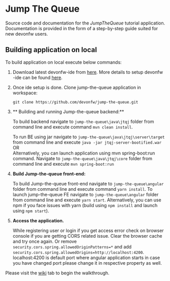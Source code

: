 # Jump The Queue

Source code and documentation for the _JumpTheQueue_ tutorial application.  
Documentation is provided in the form of a step-by-step guide suited for new devonfw users.

## **Building application on local**

To build application on local execute below commands:

1. Download latest devonfw-ide from [here](https://repository.sonatype.org/service/local/artifact/maven/redirect?r=central-proxy&g=com.devonfw.tools.ide&a=devonfw-ide-scripts&v=LATEST&p=tar.gz). More details to setup devonfw -ide can be found [here](https://devonfw.com/website/pages/docs/setup.asciidoc.html).

2. Once ide setup is done. Clone jump-the-queue application in workspace:
   
      `git clone https://github.com/devonfw/jump-the-queue.git`
      
3. ** Building and running Jump-the-queue backend:**

    To build backend navigate to `jump-the-queue\java\jtqj` folder from command line and execute command `mvn clean install`.
    
    To run BE using jar navigate to `jump-the-queue\java\jtqj\server\target` from command line and execute `java -jar jtqj-server-bootified.war` <br/>
    OR</br>
    Alternatively, you can launch application using mvn spring-boot:run command. Navigate to `jump-the-queue\java\jtqj\core` folder from command line and execute `mvn spring-boot:run`
    
4.  **Build Jump-the-queue front-end:**
    
    To build Jump-the-queue front-end navigate to `jump-the-queue\angular` folder from command line and execute command `yarn install`.
    To launch jump-the-queue FE navigate to `jump-the-queue\angular` folder from command line and execute `yarn start`.
	Alternatively, you can use npm if you face issues with yarn (build using `npm install` and launch using `npm start`).
    
5.  **Access the application.**

    While registering user or login if you get access error check on browser console if you are getting CORS related issue. Clear the browser cache and try once again. Or    remove `security.cors.spring.allowedOriginPatterns=*` and add `security.cors.spring.allowedOrigins=http://localhost:4200`. localhost:4200 is default port where angular application starts in case you have changed port please change it in respective property as well.
    

Please visit the [wiki](https://github.com/devonfw/devonfw-tutorial-sources/wiki) tab to begin the walkthrough.

